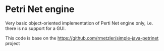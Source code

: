 # Petri Net engine 

Very basic object-oriented implementation of Perti Net engine only, i.e. there is no support for a GUI.

This code is base on the https://github.com/rmetzler/simple-java-petrinet project
